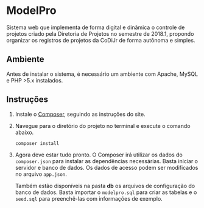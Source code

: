 # ModelPro

Sistema web que implementa de forma digital e dinâmica o controle de projetos criado pela Diretoria de Projetos no semestre de 2018.1, propondo organizar os registros de projetos da CoDiJr de forma autônoma e simples.

## Ambiente
Antes de instalar o sistema, é necessário um ambiente com Apache, MySQL e PHP >5.x instalados.

## Instruções
1.  Instale o [Composer](https://getcomposer.org/), seguindo as instruções do site.
2.  Navegue para o diretório do projeto no terminal e execute o comando abaixo.
    ```php
    composer install
    ```
3.  Agora deve estar tudo pronto. O Composer irá utilizar os dados do ``composer.json`` para instalar as dependências necessárias. Basta iniciar o servidor e banco de dados. Os dados de acesso podem ser modificados no arquivo ``app.json``. 

    Também estão disponíveis na pasta **db** os arquivos de configuração do banco de dados. Basta importar o ``modelpro.sql`` para criar as tabelas e o ``seed.sql`` para preenchê-las com informações de exemplo.
